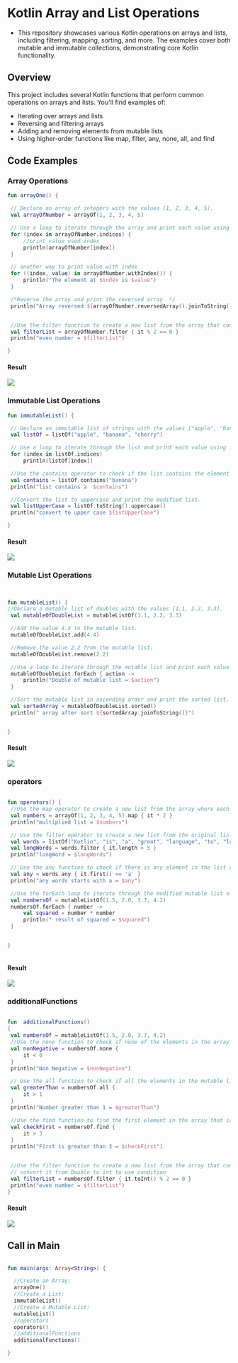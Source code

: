 # Kotlin Array and List Operations
* This repository showcases various Kotlin operations on arrays and lists, including filtering, mapping, sorting, and more. The examples cover both mutable and immutable collections, demonstrating core Kotlin functionality.

## Overview 
This project includes several Kotlin functions that perform common operations on arrays and lists. You'll find examples of:

* Iterating over arrays and lists
* Reversing and filtering arrays
* Adding and removing elements from mutable lists
* Using higher-order functions like map, filter, any, none, all, and find

## Code Examples
### Array Operations


   ```kotlin
   fun arrayOne() {

    // Declare an array of integers with the values [1, 2, 3, 4, 5].
    val arrayOfNumber = arrayOf(1, 2, 3, 4, 5)

    // Use a loop to iterate through the array and print each value using withIndex.
    for (index in arrayOfNumber.indices) {
        //print value used index
        println(arrayOfNumber[index])
    }

    // another way to print value with index
    for ((index, value) in arrayOfNumber.withIndex()) {
        println("The element at $index is $value")
    }

    /*Reverse the array and print the reversed array. */
    println("Array reversed ${arrayOfNumber.reversedArray().joinToString()}")


    //Use the filter function to create a new list from the array that contains only even numbers. Print the new list.
    val filterList = arrayOfNumber.filter { it % 2 == 0 }
    println("even number = $filterList")

}
   ```

#### Result 
  <img src ="https://github.com/MohammedAgamy/TaskArray/blob/master/11.jpg">

  

### Immutable List Operations

   ```kotlin
  fun immutableList() {

    // Declare an immutable list of strings with the values ["apple", "banana", "cherry"].
    val listOf = listOf("apple", "banana", "cherry")

    // Use a loop to iterate through the list and print each value using indices.
    for (index in listOf.indices)
        println(listOf[index])

    //Use the contains operator to check if the list contains the element "banana" and print the result.
    val contains = listOf.contains("banana")
    println("list contains a  $contains")

    //Convert the list to uppercase and print the modified list.  
    val listUpperCase = listOf.toString().uppercase()
    println("convert to upper case $listUpperCase")

}

   ```

#### Result 
  <img src ="https://github.com/MohammedAgamy/TaskArray/blob/master/12.jpg">


### Mutable List Operations

   ```kotlin
 

fun mutableList() {
   //Declare a mutable list of doubles with the values [1.1, 2.2, 3.3].
    val mutableOfDoubleList = mutableListOf(1.1, 2.2, 3.3)

    //Add the value 4.4 to the mutable list.
    mutableOfDoubleList.add(4.4)

    //Remove the value 2.2 from the mutable list.
    mutableOfDoubleList.remove(2.2)

    //Use a loop to iterate through the mutable list and print each value with for each.
    mutableOfDoubleList.forEach { action ->
        println("Double of mutable list = $action")
    }

    //Sort the mutable list in ascending order and print the sorted list.  
    val sortedArray = mutableOfDoubleList.sorted()
    println(" array after sort ${sortedArray.joinToString()}")


}


   ```
#### Result 
  <img src ="https://github.com/MohammedAgamy/TaskArray/blob/master/13.jpg">


  ### operators

   ```kotlin
 
fun operators() {
    //Use the map operator to create a new list from the array where each value is multiplied by 2. Print the new list.
    val numbers = arrayOf(1, 2, 3, 4, 5).map { it * 2 }
    println("multiplied list = $numbers")

    // Use the filter operator to create a new list from the original list of strings that only contains strings with more than 5 characters. Print the new list.
    val words = listOf("Kotlin", "is", "a", "great", "language", "to", "learn")
    val longWords = words.filter { it.length > 5 }
    println("longWord = $longWords")

    // Use the any function to check if there is any element in the list of strings that starts with 'a'. Print the result.
    val any = words.any { it.first() == 'a' }
    println("any words starts with a = $any")

    //Use the forEach loop to iterate through the modified mutable list of doubles and print each value squared.  
    val numbersOf = mutableListOf(1.5, 2.0, 3.7, 4.2)
    numbersOf.forEach { number ->
        val squared = number * number
        println(" result of squared = $squared")
    }


}



   ```
#### Result 
  <img src ="https://github.com/MohammedAgamy/TaskArray/blob/master/14.jpg">


  ### additionalFunctions

   ```kotlin

fun  additionalFunctions()
{
    val numbersOf = mutableListOf(1.5, 2.0, 3.7, 4.2)
    //Use the none function to check if none of the elements in the array are negative. Print the result. 
    val nonNegative = numbersOf.none {
        it < 0
    }
    println("Non Negative = $nonNegative")

    // Use the all function to check if all the elements in the mutable list are greater than 1. Print the result. 
    val greaterThan = numbersOf.all {
        it > 1
    }
    println("Number greater than 1 = $greaterThan")

    //Use the find function to find the first element in the array that is greater than 3. Print the result.
    val checkFirst = numbersOf.find {
        it > 3
    }
    println("First is greater than 3 = $checkFirst")


    //Use the filter function to create a new list from the array that contains only even numbers. Print the new list.
    // convert it from Double to int to use condition
    val filterList = numbersOf.filter { it.toInt() % 2 == 0 }
    println("even number = $filterList")
}


   ```
#### Result 
  <img src ="https://github.com/MohammedAgamy/TaskArray/blob/master/15.jpg">

  ## Call in Main 
  
  ```kotlin

fun main(args: Array<String>) {

    //Create an Array:
    arrayOne()
    //Create a List:
    immutableList()
    //Create a Mutable List:
    mutableList()
    //operators
    operators()
    //additionalFunctions
    additionalFunctions()

}
   ```
  
